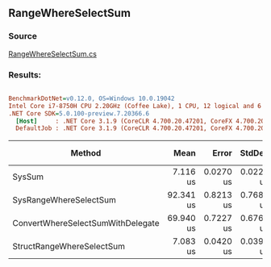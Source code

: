 ﻿## RangeWhereSelectSum

### Source
[RangeWhereSelectSum.cs](../../src/StructLinq.Benchmark/RangeWhereSelectSum.cs)

### Results:
``` ini

BenchmarkDotNet=v0.12.0, OS=Windows 10.0.19042
Intel Core i7-8750H CPU 2.20GHz (Coffee Lake), 1 CPU, 12 logical and 6 physical cores
.NET Core SDK=5.0.100-preview.7.20366.6
  [Host]     : .NET Core 3.1.9 (CoreCLR 4.700.20.47201, CoreFX 4.700.20.47203), X64 RyuJIT
  DefaultJob : .NET Core 3.1.9 (CoreCLR 4.700.20.47201, CoreFX 4.700.20.47203), X64 RyuJIT


```
|                            Method |      Mean |     Error |    StdDev | Ratio | RatioSD | Gen 0 | Gen 1 | Gen 2 | Allocated |
|---------------------------------- |----------:|----------:|----------:|------:|--------:|------:|------:|------:|----------:|
|                            SysSum |  7.116 us | 0.0270 us | 0.0225 us |  1.00 |    0.00 |     - |     - |     - |         - |
|            SysRangeWhereSelectSum | 92.341 us | 0.8213 us | 0.7682 us | 12.96 |    0.12 |     - |     - |     - |     160 B |
| ConvertWhereSelectSumWithDelegate | 69.940 us | 0.7227 us | 0.6760 us |  9.83 |    0.10 |     - |     - |     - |      80 B |
|         StructRangeWhereSelectSum |  7.083 us | 0.0420 us | 0.0393 us |  1.00 |    0.01 |     - |     - |     - |         - |
